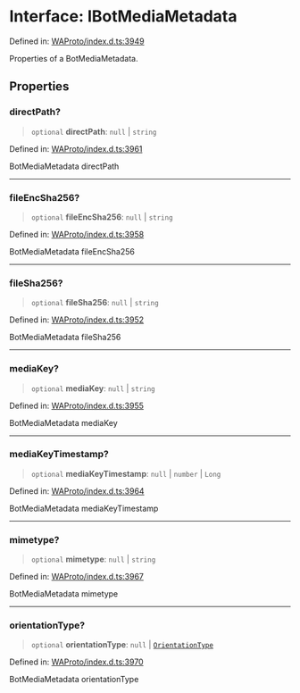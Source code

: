 # Interface: IBotMediaMetadata

Defined in: [WAProto/index.d.ts:3949](https://github.com/Fokusdotid/Baileys/blob/3623833a320f5e60f370ef835f3de341453290f5/WAProto/index.d.ts#L3949)

Properties of a BotMediaMetadata.

## Properties

### directPath?

> `optional` **directPath**: `null` \| `string`

Defined in: [WAProto/index.d.ts:3961](https://github.com/Fokusdotid/Baileys/blob/3623833a320f5e60f370ef835f3de341453290f5/WAProto/index.d.ts#L3961)

BotMediaMetadata directPath

***

### fileEncSha256?

> `optional` **fileEncSha256**: `null` \| `string`

Defined in: [WAProto/index.d.ts:3958](https://github.com/Fokusdotid/Baileys/blob/3623833a320f5e60f370ef835f3de341453290f5/WAProto/index.d.ts#L3958)

BotMediaMetadata fileEncSha256

***

### fileSha256?

> `optional` **fileSha256**: `null` \| `string`

Defined in: [WAProto/index.d.ts:3952](https://github.com/Fokusdotid/Baileys/blob/3623833a320f5e60f370ef835f3de341453290f5/WAProto/index.d.ts#L3952)

BotMediaMetadata fileSha256

***

### mediaKey?

> `optional` **mediaKey**: `null` \| `string`

Defined in: [WAProto/index.d.ts:3955](https://github.com/Fokusdotid/Baileys/blob/3623833a320f5e60f370ef835f3de341453290f5/WAProto/index.d.ts#L3955)

BotMediaMetadata mediaKey

***

### mediaKeyTimestamp?

> `optional` **mediaKeyTimestamp**: `null` \| `number` \| `Long`

Defined in: [WAProto/index.d.ts:3964](https://github.com/Fokusdotid/Baileys/blob/3623833a320f5e60f370ef835f3de341453290f5/WAProto/index.d.ts#L3964)

BotMediaMetadata mediaKeyTimestamp

***

### mimetype?

> `optional` **mimetype**: `null` \| `string`

Defined in: [WAProto/index.d.ts:3967](https://github.com/Fokusdotid/Baileys/blob/3623833a320f5e60f370ef835f3de341453290f5/WAProto/index.d.ts#L3967)

BotMediaMetadata mimetype

***

### orientationType?

> `optional` **orientationType**: `null` \| [`OrientationType`](../namespaces/BotMediaMetadata/enumerations/OrientationType.md)

Defined in: [WAProto/index.d.ts:3970](https://github.com/Fokusdotid/Baileys/blob/3623833a320f5e60f370ef835f3de341453290f5/WAProto/index.d.ts#L3970)

BotMediaMetadata orientationType
